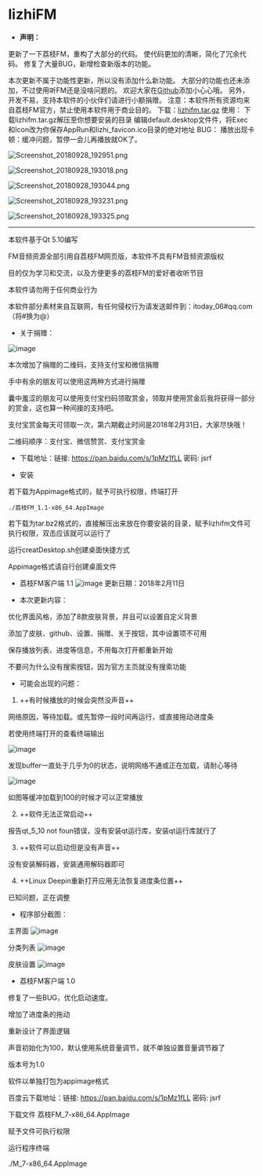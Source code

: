 # lizhiFM

- **声明：**

更新了一下荔枝FM，重构了大部分的代码。
使代码更加的清晰，简化了冗余代码。
修复了大量BUG，新增检查新版本的功能。

本次更新不属于功能性更新，所以没有添加什么新功能。
大部分的功能也还未添加，不过使用听FM还是没啥问题的。
欢迎大家在[Github][1]添加小心心哦。
另外，开发不易，支持本软件的小伙伴们请进行小额捐赠。
注意：本软件所有资源均来自荔枝FM官方，禁止使用本软件用于商业目的。
下载：[lizhifm.tar.gz][2]
使用：
下载lizhifm.tar.gz解压至你想要安装的目录
编辑default.desktop文件件，将Exec和Icon改为你保存AppRun和lizhi_favicon.ico目录的绝对地址
BUG：
播放出现卡顿：缓冲问题，暂停一会儿再播放就OK了。

![Screenshot_20180928_192951.png][3]

![Screenshot_20180928_193018.png][4]

![Screenshot_20180928_193044.png][5]

![Screenshot_20180928_193231.png][6]

![Screenshot_20180928_193325.png][7]


  [1]: https://github.com/gcmwhite/lizhiFM
  [2]: http://project.51-games.top/update_project/lizhifm.tar.gz
  [3]: http://project.51-games.top/usr/uploads/2018/09/1407244057.png
  [4]: http://project.51-games.top/usr/uploads/2018/09/849085017.png
  [5]: http://project.51-games.top/usr/uploads/2018/09/101968605.png
  [6]: http://project.51-games.top/usr/uploads/2018/09/1134115693.png
  [7]: http://project.51-games.top/usr/uploads/2018/09/2638579231.png

----------


本软件基于Qt 5.10编写

FM音频资源全部引用自荔枝FM网页版，本软件不具有FM音频资源版权

目的仅为学习和交流，以及方便更多的荔枝FM的爱好者收听节目

本软件请勿用于任何商业行为

本软件部分素材来自互联网，有任何侵权行为请发送邮件到：itoday_06#qq.com （将#换为@）

- 关于捐赠：

![image](https://github.com/gcmwhite/lizhiFM/blob/master/printscreen/2018-02-12%2013-34-41%E5%B1%8F%E5%B9%95%E6%88%AA%E5%9B%BE.png)

本次增加了捐赠的二维码，支持支付宝和微信捐赠

手中有余的朋友可以使用这两种方式进行捐赠

囊中羞涩的朋友可以使用支付宝扫码领取赏金，领取并使用赏金后我将获得一部分的赏金，这也算一种间接的支持吧。

支付宝赏金每天可领取一次，第六期截止时间是2018年2月31日，大家尽快哦！

二维码顺序：支付宝、微信赞赏、支付宝赏金

- 下载地址：链接: https://pan.baidu.com/s/1pMz1fLL 密码: jsrf

- 安装

若下载为Appimage格式的，赋予可执行权限，终端打开

```
./荔枝FM_1.1-x86_64.AppImage
```

若下载为tar.bz2格式的，直接解压出来放在你要安装的目录，赋予lizhifm文件可执行权限，双击应该就可以运行了

运行creatDesktop.sh创建桌面快捷方式

Appimage格式请自行创建桌面文件



- 荔枝FM客户端 1.1
![image](https://github.com/gcmwhite/lizhiFM/blob/master/printscreen/2018-02-12%2013-33-33%E5%B1%8F%E5%B9%95%E6%88%AA%E5%9B%BE.png)
更新日期：2018年2月11日

- 本次更新内容：

优化界面风格，添加了8款皮肤背景，并且可以设置自定义背景

添加了皮肤、github、设置、捐赠、关于按钮，其中设置项不可用

保存播放列表、进度等信息，不用每次打开都重新开始

不要问为什么没有搜索按钮，因为官方主页就没有搜索功能

- 可能会出现的问题：
1. ++有时候播放的时候会突然没声音++

网络原因，等待加载。或先暂停一段时间再运行，或直接拖动进度条

若使用终端打开的查看终端输出

![image](https://github.com/gcmwhite/lizhiFM/blob/master/printscreen/2018-02-12%2013-23-56%E5%B1%8F%E5%B9%95%E6%88%AA%E5%9B%BE.png)

发现buffer一直处于几乎为0的状态，说明网络不通或正在加载，请耐心等待

![image](https://github.com/gcmwhite/lizhiFM/blob/master/printscreen/2018-02-12%2013-24-22%E5%B1%8F%E5%B9%95%E6%88%AA%E5%9B%BE.png)

如图等缓冲加载到100的时候才可以正常播放

2. ++软件无法正常启动++

报告qt_5_10 not foun错误，没有安装qt运行库，安装qt运行库就行了

3. ++软件可以启动但是没有声音++

没有安装解码器，安装通用解码器即可

4. ++Linux Deepin重新打开应用无法恢复进度条位置++

已知问题，正在调整

- 程序部分截图：

主界面
![image](https://github.com/gcmwhite/lizhiFM/blob/master/printscreen/2018-02-12%2013-33-33%E5%B1%8F%E5%B9%95%E6%88%AA%E5%9B%BE.png)

分类列表
![image](https://github.com/gcmwhite/lizhiFM/blob/master/printscreen/2018-02-12%2013-33-44%E5%B1%8F%E5%B9%95%E6%88%AA%E5%9B%BE.png)

皮肤设置
![image](https://github.com/gcmwhite/lizhiFM/blob/master/printscreen/2018-02-12%2013-33-59%E5%B1%8F%E5%B9%95%E6%88%AA%E5%9B%BE.png)


- 荔枝FM客户端 1.0

修复了一些BUG，优化启动速度。

增加了进度条的拖动

重新设计了界面逻辑

声音初始化为100，默认使用系统音量调节，就不单独设置音量调节器了

版本号为1.0

软件以单独打包为appimage格式

百度云下载地址：链接: https://pan.baidu.com/s/1pMz1fLL 密码: jsrf

下载文件 荔枝FM_7-x86_64.AppImage

赋予文件可执行权限

运行程序终端

./M_7-x86_64.AppImage



